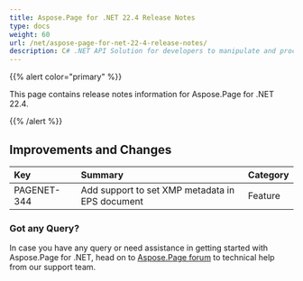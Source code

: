 ```yaml
---
title: Aspose.Page for .NET 22.4 Release Notes
type: docs
weight: 60
url: /net/aspose-page-for-net-22-4-release-notes/
description: C# .NET API Solution for developers to manipulate and process PS, EPS, and XPS files. Release Notes of Aspose.Page API solution for .NET | Release 2022.04
---
```


{{% alert color="primary" %}}

This page contains release notes information for Aspose.Page for .NET 22.4.

{{% /alert %}}
## **Improvements and Changes**

|**Key**|**Summary**|**Category**|
| :- | :- | :- |
|PAGENET-344|Add support to set XMP metadata in EPS document|Feature|
### **Got any Query?**
In case you have any query or need assistance in getting started with Aspose.Page for .NET, head on to [Aspose.Page forum](https://forum.aspose.com/c/page/39) to technical help from our support team.
